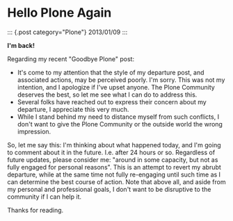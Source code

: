 # Hello Plone Again

::: {.post category="Plone"}
2013/01/09
:::

**I\'m back!**

Regarding my recent \"Goodbye Plone\" post:

-   It\'s come to my attention that the style of my departure post, and
    associated actions, may be perceived poorly. I\'m sorry. This was
    not my intention, and I apologize if I\'ve upset anyone. The Plone
    Community deserves the best, so let me see what I can do to address
    this.
-   Several folks have reached out to express their concern about my
    departure, I appreciate this very much.
-   While I stand behind my need to distance myself from such conflicts,
    I don\'t want to give the Plone Community or the outside world the
    wrong impression.

So, let me say this: I\'m thinking about what happened today, and I\'m
going to comment about it in the future. I.e. after 24 hours or so.
Regardless of future updates, please consider me: \"around in some
capacity, but not as fully engaged for personal reasons\". This is an
attempt to revert my abrubt departure, while at the same time not fully
re-engaging until such time as I can determine the best course of
action. Note that above all, and aside from my personal and professional
goals, I don\'t want to be disruptive to the community if I can help it.

Thanks for reading.
